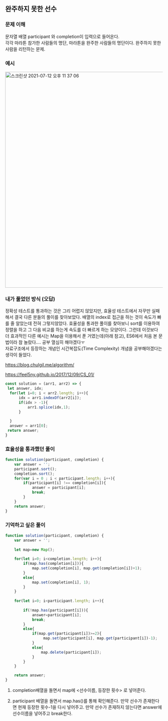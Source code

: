
## 완주하지 못한 선수

### 문제 이해 
문자열 배열 participant 와 completion이 입력으로 들어온다.  
각각 마라톤 참가한 사람들의 명단, 마라톤을 완주한 사람들의 명단이다. 
완주하지 못한 사람을 리턴하는 문제.

### 예시
<img width="688" alt="스크린샷 2021-07-12 오후 11 37 06" src="https://user-images.githubusercontent.com/60246689/125306228-fec00380-e369-11eb-8018-e6f677b8d891.png">


### 내가 풀었던 방식 (오답)

정확성 테스트를 통과하는 것은 그리 어렵지 않았지만, 효율성 테스트에서 자꾸만 실패해서 결국 다른 분들의 풀이를 찾아보았다. 
배열의 index로 접근을 하는 것이 속도가 빠를 줄 알았는데 전혀 그렇지않았다. 
효율성을 통과한 풀이를 찾아보니 sort를 이용하여 정렬을 하고 그 다음 비교를 하는게 속도를 더 빠르게 하는 모양이다. 
그런데 이것보다 더 효과적인 다른 예시는 Map을 이용해서 푼 거였는데(아래 참고), ES6에서 처음 본 문법이라 참 놀랐다.... 공부 열심히 해야겠다ㅜ   
자료구조에서 등장하는 개념인 시간복잡도(Time Complexity) 개념을 공부해야겠다는 생각이 들었다. 

https://blog.chulgil.me/algorithm/

https://feel5ny.github.io/2017/12/09/CS_01/


```javascript
const solution = (arr1, arr2) => {
 let answer, idx;
  for(let i=0; i < arr2.length; i++){
      idx = arr1.indexOf(arr2[i]);
      if(idx > -1){
          arr1.splice(idx,1);
      } 
  
  }
  answer = arr1[0];
 return answer;
}
```

### 효율성을 통과했던 풀이 

```javascript
function solution(participant, completion) {
    var answer = '';
    participant.sort();
    completion.sort();
    for(var i = 0 ; i < participant.length; i++){
        if(participant[i] !== completion[i]){
            answer = participant[i];
            break;
        }
    }
    return answer;
}
```

### 기억하고 싶은 풀이 

```javascript
function solution(participant, completion) {
    var answer = '';
    
    let map=new Map();
    
    for(let i=0; i<completion.length; i++){
        if(map.has(completion[i])){
            map.set(completion[i], map.get(completion[i])+1);
        }
        else{
            map.set(completion[i], 1);
        }
    }
    
    for(let i=0; i<participant.length; i++){
        
        if(!map.has(participant[i])){
            answer=participant[i];
            break;
        }
        else{
            if(map.get(participant[i])>=2){
                 map.set(participant[i], map.get(participant[i])-1);
            }
            else{
                map.delete(participant[i]);
            }
        }
    }

    return answer;
}
```

1. completion배열을 돌면서 map에 <선수이름, 등장한 횟수> 로 넣어준다.

2. participant 배열을 돌면서 map.has()를 통해 확인해준다.
   만약 선수가 존재한다면 현재 등장한 횟수-1을 다시 넣어주고. 
   만약 선수가 존재하지 않는다면 answer에 선수이름을 넣어주고 break한다. 
